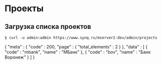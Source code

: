 # Проекты

## Загрузка списка проектов

```shell
$ curl -u admin:admin https://www.synq.ru/mserver2-dev/admin/projects
```
{
  "meta" : {
    "code" : 200,
    "page" : {
      "total_elements" : 2
    }
  },
  "data" : [ {
    "code" : "mbank",
    "name" : "МБанк"
  }, {
    "code" : "bov",
    "name" : "Банк Воронеж"
  } ]
}
```
